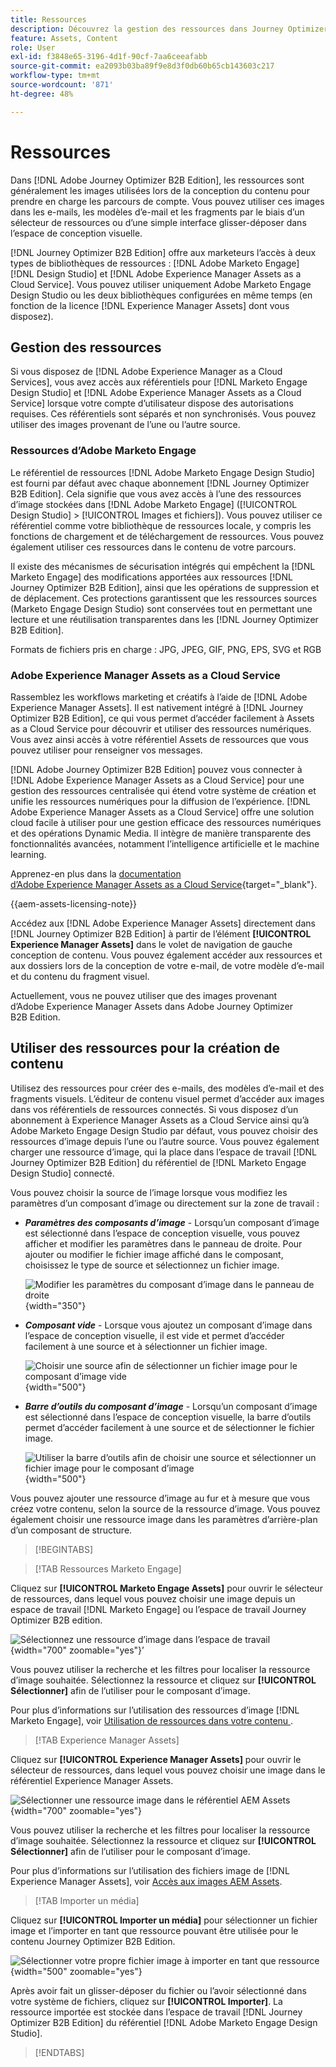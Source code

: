 ```yaml
---
title: Ressources
description: Découvrez la gestion des ressources dans Journey Optimizer B2B Edition.
feature: Assets, Content
role: User
exl-id: f3848e65-3196-4d1f-90cf-7aa6ceeafabb
source-git-commit: ea2093b03ba89f9e8d3f0db60b65cb143603c217
workflow-type: tm+mt
source-wordcount: '871'
ht-degree: 48%

---
```


# Ressources

Dans [!DNL Adobe Journey Optimizer B2B Edition], les ressources sont généralement les images utilisées lors de la conception du contenu pour prendre en charge les parcours de compte. Vous pouvez utiliser ces images dans les e-mails, les modèles d’e-mail et les fragments par le biais d’un sélecteur de ressources ou d’une simple interface glisser-déposer dans l’espace de conception visuelle.

[!DNL Journey Optimizer B2B Edition] offre aux marketeurs l’accès à deux types de bibliothèques de ressources : [!DNL Adobe Marketo Engage] [!DNL Design Studio] et [!DNL Adobe Experience Manager Assets as a Cloud Service]. Vous pouvez utiliser uniquement Adobe Marketo Engage Design Studio ou les deux bibliothèques configurées en même temps (en fonction de la licence [!DNL Experience Manager Assets] dont vous disposez).

## Gestion des ressources

Si vous disposez de [!DNL Adobe Experience Manager as a Cloud Services], vous avez accès aux référentiels pour [!DNL Marketo Engage Design Studio] et [!DNL Adobe Experience Manager Assets as a Cloud Service] lorsque votre compte d’utilisateur dispose des autorisations requises. Ces référentiels sont séparés et non synchronisés. Vous pouvez utiliser des images provenant de l’une ou l’autre source.

### Ressources d’Adobe Marketo Engage

Le référentiel de ressources [!DNL Adobe Marketo Engage Design Studio] est fourni par défaut avec chaque abonnement [!DNL Journey Optimizer B2B Edition]. Cela signifie que vous avez accès à l’une des ressources d’image stockées dans [!DNL Adobe Marketo Engage] ([!UICONTROL Design Studio] > [!UICONTROL Images et fichiers]). Vous pouvez utiliser ce référentiel comme votre bibliothèque de ressources locale, y compris les fonctions de chargement et de téléchargement de ressources. Vous pouvez également utiliser ces ressources dans le contenu de votre parcours.

Il existe des mécanismes de sécurisation intégrés qui empêchent la [!DNL Marketo Engage] des modifications apportées aux ressources [!DNL Journey Optimizer B2B Edition], ainsi que les opérations de suppression et de déplacement. Ces protections garantissent que les ressources sources (Marketo Engage Design Studio) sont conservées tout en permettant une lecture et une réutilisation transparentes dans les [!DNL Journey Optimizer B2B Edition].

Formats de fichiers pris en charge : JPG, JPEG, GIF, PNG, EPS, SVG et RGB

### Adobe Experience Manager Assets as a Cloud Service

Rassemblez les workflows marketing et créatifs à l’aide de [!DNL Adobe Experience Manager Assets]. Il est nativement intégré à [!DNL Journey Optimizer B2B Edition], ce qui vous permet d’accéder facilement à Assets as a Cloud Service pour découvrir et utiliser des ressources numériques. Vous avez ainsi accès à votre référentiel Assets de ressources que vous pouvez utiliser pour renseigner vos messages.

[!DNL Adobe Journey Optimizer B2B Edition] pouvez vous connecter à [!DNL Adobe Experience Manager Assets as a Cloud Service] pour une gestion des ressources centralisée qui étend votre système de création et unifie les ressources numériques pour la diffusion de l’expérience. [!DNL Adobe Experience Manager Assets as a Cloud Service] offre une solution cloud facile à utiliser pour une gestion efficace des ressources numériques et des opérations Dynamic Media. Il intègre de manière transparente des fonctionnalités avancées, notamment l’intelligence artificielle et le machine learning.

Apprenez-en plus dans la [documentation d’Adobe Experience Manager Assets as a Cloud Service](https://experienceleague.adobe.com/fr/docs/experience-manager-cloud-service/content/assets/overview){target="_blank"}.

{{aem-assets-licensing-note}}

Accédez aux [!DNL Adobe Experience Manager Assets] directement dans [!DNL Journey Optimizer B2B Edition] à partir de l’élément **[!UICONTROL Experience Manager Assets]** dans le volet de navigation de gauche conception de contenu. Vous pouvez également accéder aux ressources et aux dossiers lors de la conception de votre e-mail, de votre modèle d’e-mail et du contenu du fragment visuel.

Actuellement, vous ne pouvez utiliser que des images provenant d’Adobe Experience Manager Assets dans Adobe Journey Optimizer B2B Edition.

## Utiliser des ressources pour la création de contenu

Utilisez des ressources pour créer des e-mails, des modèles d’e-mail et des fragments visuels. L’éditeur de contenu visuel permet d’accéder aux images dans vos référentiels de ressources connectés. Si vous disposez d’un abonnement à Experience Manager Assets as a Cloud Service ainsi qu’à Adobe Marketo Engage Design Studio par défaut, vous pouvez choisir des ressources d’image depuis l’une ou l’autre source. Vous pouvez également charger une ressource d’image, qui la place dans l’espace de travail [!DNL Journey Optimizer B2B Edition] du référentiel de [!DNL Marketo Engage Design Studio] connecté.

Vous pouvez choisir la source de l’image lorsque vous modifiez les paramètres d’un composant d’image ou directement sur la zone de travail :

* **_Paramètres des composants d’image_** - Lorsqu’un composant d’image est sélectionné dans l’espace de conception visuelle, vous pouvez afficher et modifier les paramètres dans le panneau de droite. Pour ajouter ou modifier le fichier image affiché dans le composant, choisissez le type de source et sélectionnez un fichier image.

  ![Modifier les paramètres du composant d’image dans le panneau de droite](./assets/content-assets-image-settings.png){width="350"}

* **_Composant vide_** - Lorsque vous ajoutez un composant d’image dans l’espace de conception visuelle, il est vide et permet d’accéder facilement à une source et à sélectionner un fichier image.

  ![Choisir une source afin de sélectionner un fichier image pour le composant d’image vide](./assets/content-assets-image-component-empty.png){width="500"}

* **_Barre d’outils du composant d’image_** - Lorsqu’un composant d’image est sélectionné dans l’espace de conception visuelle, la barre d’outils permet d’accéder facilement à une source et de sélectionner le fichier image.

  ![Utiliser la barre d’outils afin de choisir une source et sélectionner un fichier image pour le composant d’image](./assets/content-assets-image-toolbar-settings.png){width="500"}

Vous pouvez ajouter une ressource d’image au fur et à mesure que vous créez votre contenu, selon la source de la ressource d’image. Vous pouvez également choisir une ressource image dans les paramètres d’arrière-plan d’un composant de structure.

>[!BEGINTABS]

>[!TAB Ressources Marketo Engage]

Cliquez sur **[!UICONTROL Marketo Engage Assets]** pour ouvrir le sélecteur de ressources, dans lequel vous pouvez choisir une image depuis un espace de travail [!DNL Marketo Engage] ou l’espace de travail Journey Optimizer B2B edition.

![Sélectionnez une ressource d’image dans l’espace de travail](./assets/content-assets-image-me-selected.png){width="700" zoomable="yes"}’

Vous pouvez utiliser la recherche et les filtres pour localiser la ressource d’image souhaitée. Sélectionnez la ressource et cliquez sur **[!UICONTROL Sélectionner]** afin de l’utiliser pour le composant d’image.

Pour plus d’informations sur l’utilisation des ressources d’image [!DNL Marketo Engage], voir [ Utilisation de ressources dans votre contenu ](./marketo-engage-design-studio.md#use-assets-in-your-content).

>[!TAB Experience Manager Assets]

Cliquez sur **[!UICONTROL Experience Manager Assets]** pour ouvrir le sélecteur de ressources, dans lequel vous pouvez choisir une image dans le référentiel Experience Manager Assets.

![Sélectionner une ressource image dans le référentiel AEM Assets](./assets/content-assets-image-aem-selected.png){width="700" zoomable="yes"}

Vous pouvez utiliser la recherche et les filtres pour localiser la ressource d’image souhaitée. Sélectionnez la ressource et cliquez sur **[!UICONTROL Sélectionner]** afin de l’utiliser pour le composant d’image.

Pour plus d’informations sur l’utilisation des fichiers image de [!DNL Experience Manager Assets], voir [Accès aux images AEM Assets](./aem-assets.md#access-aem-assets-images).

>[!TAB Importer un média]

Cliquez sur **[!UICONTROL Importer un média]** pour sélectionner un fichier image et l’importer en tant que ressource pouvant être utilisée pour le contenu Journey Optimizer B2B Edition.

![Sélectionner votre propre fichier image à importer en tant que ressource](./assets/content-assets-image-import-file-selected.png){width="500" zoomable="yes"}

Après avoir fait un glisser-déposer du fichier ou l’avoir sélectionné dans votre système de fichiers, cliquez sur **[!UICONTROL Importer]**. La ressource importée est stockée dans l’espace de travail [!DNL Journey Optimizer B2B Edition] du référentiel [!DNL Adobe Marketo Engage Design Studio].

>[!ENDTABS]
